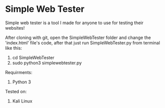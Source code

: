 #   Simple Web Tester  


Simple web tester is a tool I made for anyone to use for testing their websites!


After cloning with git, open the SimpleWebTester folder and change the 'index.html' file's code, after that just run SimpleWebTester.py from terminal like this:
1. cd SimpleWebTester
2. sudo python3 simplewebtester.py

Requirments:
1. Python 3

Tested on:
1. Kali Linux
